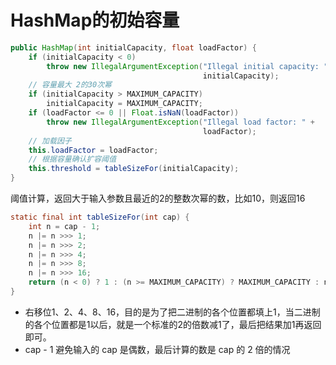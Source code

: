 # HashMap的初始容量

```java
public HashMap(int initialCapacity, float loadFactor) {
    if (initialCapacity < 0)
        throw new IllegalArgumentException("Illegal initial capacity: " +
                                           initialCapacity);
    // 容量最大 2的30次幂
    if (initialCapacity > MAXIMUM_CAPACITY)
        initialCapacity = MAXIMUM_CAPACITY;
    if (loadFactor <= 0 || Float.isNaN(loadFactor))
        throw new IllegalArgumentException("Illegal load factor: " +
                                           loadFactor);
    // 加载因子
    this.loadFactor = loadFactor;
    // 根据容量确认扩容阈值
    this.threshold = tableSizeFor(initialCapacity);
}
```

阈值计算，返回大于输入参数且最近的2的整数次幂的数，比如10，则返回16

```java
static final int tableSizeFor(int cap) {
    int n = cap - 1;
    n |= n >>> 1;
    n |= n >>> 2;
    n |= n >>> 4;
    n |= n >>> 8;
    n |= n >>> 16;
    return (n < 0) ? 1 : (n >= MAXIMUM_CAPACITY) ? MAXIMUM_CAPACITY : n + 1;
}
```

- 右移位1、2、4、8、16，目的是为了把二进制的各个位置都填上1，当二进制的各个位置都是1以后，就是一个标准的2的倍数减1了，最后把结果加1再返回即可。
- cap - 1 避免输入的 cap 是偶数，最后计算的数是 cap 的 2 倍的情况

